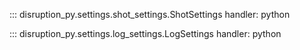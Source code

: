 ::: disruption_py.settings.shot_settings.ShotSettings
    handler: python


::: disruption_py.settings.log_settings.LogSettings
    handler: python